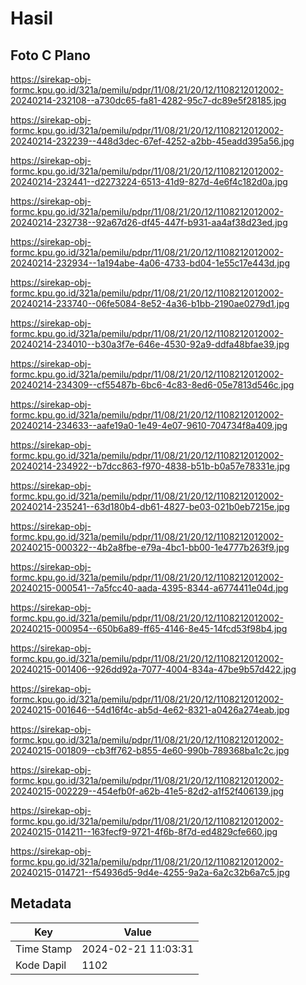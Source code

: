# Hasil

## Foto C Plano

https://sirekap-obj-formc.kpu.go.id/321a/pemilu/pdpr/11/08/21/20/12/1108212012002-20240214-232108--a730dc65-fa81-4282-95c7-dc89e5f28185.jpg

https://sirekap-obj-formc.kpu.go.id/321a/pemilu/pdpr/11/08/21/20/12/1108212012002-20240214-232239--448d3dec-67ef-4252-a2bb-45eadd395a56.jpg

https://sirekap-obj-formc.kpu.go.id/321a/pemilu/pdpr/11/08/21/20/12/1108212012002-20240214-232441--d2273224-6513-41d9-827d-4e6f4c182d0a.jpg

https://sirekap-obj-formc.kpu.go.id/321a/pemilu/pdpr/11/08/21/20/12/1108212012002-20240214-232738--92a67d26-df45-447f-b931-aa4af38d23ed.jpg

https://sirekap-obj-formc.kpu.go.id/321a/pemilu/pdpr/11/08/21/20/12/1108212012002-20240214-232934--1a194abe-4a06-4733-bd04-1e55c17e443d.jpg

https://sirekap-obj-formc.kpu.go.id/321a/pemilu/pdpr/11/08/21/20/12/1108212012002-20240214-233740--06fe5084-8e52-4a36-b1bb-2190ae0279d1.jpg

https://sirekap-obj-formc.kpu.go.id/321a/pemilu/pdpr/11/08/21/20/12/1108212012002-20240214-234010--b30a3f7e-646e-4530-92a9-ddfa48bfae39.jpg

https://sirekap-obj-formc.kpu.go.id/321a/pemilu/pdpr/11/08/21/20/12/1108212012002-20240214-234309--cf55487b-6bc6-4c83-8ed6-05e7813d546c.jpg

https://sirekap-obj-formc.kpu.go.id/321a/pemilu/pdpr/11/08/21/20/12/1108212012002-20240214-234633--aafe19a0-1e49-4e07-9610-704734f8a409.jpg

https://sirekap-obj-formc.kpu.go.id/321a/pemilu/pdpr/11/08/21/20/12/1108212012002-20240214-234922--b7dcc863-f970-4838-b51b-b0a57e78331e.jpg

https://sirekap-obj-formc.kpu.go.id/321a/pemilu/pdpr/11/08/21/20/12/1108212012002-20240214-235241--63d180b4-db61-4827-be03-021b0eb7215e.jpg

https://sirekap-obj-formc.kpu.go.id/321a/pemilu/pdpr/11/08/21/20/12/1108212012002-20240215-000322--4b2a8fbe-e79a-4bc1-bb00-1e4777b263f9.jpg

https://sirekap-obj-formc.kpu.go.id/321a/pemilu/pdpr/11/08/21/20/12/1108212012002-20240215-000541--7a5fcc40-aada-4395-8344-a6774411e04d.jpg

https://sirekap-obj-formc.kpu.go.id/321a/pemilu/pdpr/11/08/21/20/12/1108212012002-20240215-000954--650b6a89-ff65-4146-8e45-14fcd53f98b4.jpg

https://sirekap-obj-formc.kpu.go.id/321a/pemilu/pdpr/11/08/21/20/12/1108212012002-20240215-001406--926dd92a-7077-4004-834a-47be9b57d422.jpg

https://sirekap-obj-formc.kpu.go.id/321a/pemilu/pdpr/11/08/21/20/12/1108212012002-20240215-001646--54d16f4c-ab5d-4e62-8321-a0426a274eab.jpg

https://sirekap-obj-formc.kpu.go.id/321a/pemilu/pdpr/11/08/21/20/12/1108212012002-20240215-001809--cb3ff762-b855-4e60-990b-789368ba1c2c.jpg

https://sirekap-obj-formc.kpu.go.id/321a/pemilu/pdpr/11/08/21/20/12/1108212012002-20240215-002229--454efb0f-a62b-41e5-82d2-a1f52f406139.jpg

https://sirekap-obj-formc.kpu.go.id/321a/pemilu/pdpr/11/08/21/20/12/1108212012002-20240215-014211--163fecf9-9721-4f6b-8f7d-ed4829cfe660.jpg

https://sirekap-obj-formc.kpu.go.id/321a/pemilu/pdpr/11/08/21/20/12/1108212012002-20240215-014721--f54936d5-9d4e-4255-9a2a-6a2c32b6a7c5.jpg


## Metadata

| Key        | Value               |
| ---------- | ------------------- |
| Time Stamp | 2024-02-21 11:03:31 |
| Kode Dapil | 1102                |



